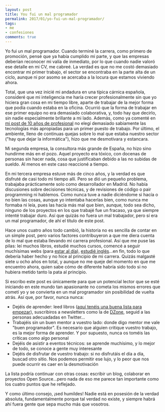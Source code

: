 ```yaml
---
layout: post
title: You fui un mal programador
permalink: 2017/01/yo-fui-un-mal-programador/
tags:
- me
- confesiones
comments: true
---
```


Yo fui un mal programador. Cuando terminé la carrera, como primero de promoción, pensé que ya había cumplido mi parte, y que las empresas deberían reconocer mi valía de inmediato, por lo que cuando nadie valoró ese detalle en mi CV, me cabreé. La verdad es que no me costó demasiado encontrar mi primer trabajo, el sector se encontraba en la parte alta de un ciclo, aunque ni por asomo se acercaba a la locura que estamos viviendo ahora.

<!--break-->

Total, que una vez inicié mi andadura en una típica cárnica española, consideré que mi inteligencia me haría crecer profesionalmente sin que yo hiciera gran cosa en mi tiempo libre, aparte de trabajar de la mejor forma que podía cuando estaba en la oficina. Ocurrió que la forma de trabajar en ese primer equipo no era demasiado colaborativa, y, todo hay que decirlo, sin nadie especialmente brillante a mi lado. Además, como ya comenté en [mi post de 10 años de profesional](/2015/08/10-years/) no elegí demasiado sabiamente las tecnologías más apropiadas para un primer puesto de trabajo. Por último, el ambiente, lleno de continuas quejas sobre lo mal que estaba nuestro sector ("hay que dejar la informática"), hizo que me desmotivara y estancara.

Mi segunda empresa, la consultora más grande de España, no hizo sino hundirme más en el pozo. Aquel proyecto era tóxico, con docenas de personas sin hacer nada, cosa que justificaban debido a las no subidas de sueldo. Al menos en este caso reaccioné a tiempo.

En mi tercera empresa estuve más de cinco años, y la verdad es que disfruté de casi todo mi tiempo allí. Pero se dió un pequeño problema, trabajaba prácticamente solo como desarrollador en Madrid. No había discusiones sobre decisiones técnicas, y de revisiones de código o pair programming ni hablemos. Como nunca tuve a nadie diciéndome si hacía o no bien las cosas, aunque yo intentaba hacerlas bien, como nunca me formaba ni leía, pues las hacía más mal que bien, aunque, todo sea dicho, ninguno de los proyectos en los que trabajé fue un fracaso, ya que siempre intenté trabajar duro. Así que quizás no fuera un mal trabajador, pero sí era un mal programador, de ahí el título de este post.

Hace unos cuatro años todo cambió, la historia no es sencilla de contar en un simple post, pero varios factores contribuyeron a que me diera cuenta de lo mal que estaba llevando mi carrera profesional. Así que me puse las pilas: leí muchos libros, estudié muchos cursos, comencé a seguir muchísimas webs (para [estar al día](/2015/10/estar-al-dia/)), [estudié inglés](/2016/12/aprender-ingles/)...en fin, todo lo que debería haber hecho y no hice al principio de mi carrera. Quizás malgasté siete u ocho años en total, y aunque no me queje del momento en que me encuentro ahora, quien sabe cómo de diferente habría sido todo si no hubiera metido tanto la pata al principio.

Si escribo este post es únicamente para que un potencial lector que se esté iniciando en este mundo tan apasionante no cometa los mismos errores que cometí yo y se convierta en un mal programador sin posibilidad de vuelta atrás. Así que, por favor, nunca nunca:

* Dejéis de aprender: leed libros ([aquí tenéis una buena lista para empezar](https://jasonroell.com/2015/03/16/12-most-infuential-books-every-software-engineer-needs-to-read/)), suscribiros a newsletters como la de [DZone](https://dzone.com/), seguid a las personas adecuadadas en Twitter...
* Trabajéis sin un buen mentor a vuestro lado: donde digo mentor me vale "buen programador". Es necesario que alguien critique vuestro trabajo, es la mejor forma de aprender. Y por supuesto, nunca os toméis las críticas como algo personal
* Dejéis de asistir a eventos técnicos: se aprende muchísimo, y lo mejor de todo, se conoce a gente muy interesante
* Dejéis de disfrutar de vuestro trabajo: si no disfrutáis el día a día, buscad otro sitio. Nos podemos permitir ese lujo, y lo peor que nos puede ocurrir es caer en la desmotivación

La lista podría continuar con otras cosas: escribir un blog, colaborar en proyectos Open Source...pero nada de eso me parece tan importante como los cuatro puntos que he reflejado.

Y como último consejo, ¡sed humildes! Nadie está en posesión de la verdad absoluta, fundamentalmente porque tal verdad no existe, y siempre habrá ahí fuera gente que sepa mucho más que vosotros.
